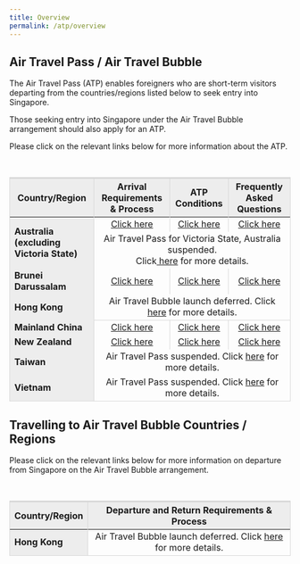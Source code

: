 ```yaml
---
title: Overview
permalink: /atp/overview
---
```

## Air Travel Pass / Air Travel Bubble

The Air Travel Pass (ATP) enables foreigners who are short-term visitors departing from the countries/regions listed below to seek entry into Singapore.

Those seeking entry into Singapore under the Air Travel Bubble arrangement should also apply for an ATP.

Please click on the relevant links below for more information about the ATP.

<table>
<thead>
  <tr>
    <th style="border-top:3px solid #D8D8D8; border-left:1px solid #D8D8D8; border-right:1px solid #D8D8D8; background-color:#EDEDED">Country/Region</th>
    <th style="border-top:3px solid #D8D8D8; border-left:1px solid #D8D8D8; border-right:1px solid #D8D8D8; background-color:#EDEDED">Arrival Requirements & Process</th>
    <th style="border-top:3px solid #D8D8D8; border-left:1px solid #D8D8D8; border-right:1px solid #D8D8D8; background-color:#EDEDED">ATP Conditions</th>
    <th style="border-top:3px solid #D8D8D8; border-left:1px solid #D8D8D8; border-right:1px solid #D8D8D8; background-color:#EDEDED">Frequently Asked Questions</th>
  </tr>
</thead>
<tbody>
  <tr>
    <td rowspan= "2" style="border-left:1px solid #D8D8D8; border-right:1px solid #D8D8D8; background-color:#EDEDED"><b>Australia  (excluding Victoria State) </b></td>
    <td style="text-align:center;border-right:1px solid #D8D8D8;"><a href="/atp/requirements-and-process">Click here</a></td>
     <td style="text-align:center;border-right:1px solid #D8D8D8;"><a href="/atp/conditions">Click here</a></td>
      <td style="text-align:center;border-right:1px solid #D8D8D8;"><a href="/australia/atp/faq">Click here</a></td>
  </tr>
	 <tr>
    <td colspan="3" style="text-align:center;border-right:1px solid #D8D8D8;">Air Travel Pass for Victoria State, Australia suspended. <br/>Click<a href="/australia/atp/notice"> here</a> for more details.</td>
  </tr>
    <tr>
    <td style="border-left:1px solid #D8D8D8; border-right:1px solid #D8D8D8; background-color:#EDEDED"><b>Brunei Darussalam</b></td>
      <td style="text-align:center;border-right:1px solid #D8D8D8;"><a href="/atp/requirements-and-process">Click here</a></td>
      <td style="text-align:center;border-right:1px solid #D8D8D8;"><a href="/atp/conditions">Click here</a></td>
      <td style="text-align:center;border-right:1px solid #D8D8D8;"><a href="/brunei/atp/faq">Click here</a></td>
  </tr>
  <tr>
    <td style="border-left:1px solid #D8D8D8; border-right:1px solid #D8D8D8; background-color:#EDEDED"><b>Hong Kong</b></td>
    <td style="text-align:center;border-right:1px solid #D8D8D8; border-bottom:1px solid #D8D8D8;" colspan="3">Air Travel Bubble launch deferred. Click <a href="/hongkong/atb/notice">here</a> for more details.</td>
     <!-- <td style="text-align:center;border-right:1px solid #D8D8D8;"><a href="/hongkong/atb/visitingsg">Click here</a></td>
      <td style="text-align:center; border-right:1px solid #D8D8D8;"><a href="/hongkong/atb/terms-and-conditions">Click here</a></td>
      <td style="text-align:center; border-right:1px solid #D8D8D8;"><a href="/hongkong/atb/visitingsg-faq">Click here</a></td>-->
  </tr>
    <tr>
    <td style="border-left:1px solid #D8D8D8; border-right:1px solid #D8D8D8; background-color:#EDEDED"><b>Mainland China</b></td>
    <td style="text-align:center;border-right:1px solid #D8D8D8;"><a href="/atp/requirements-and-process">Click here</a></td>
      <td style="text-align:center;border-right:1px solid #D8D8D8;"><a href="/atp/conditions">Click here</a></td>
      <td style="text-align:center;border-right:1px solid #D8D8D8;"><a href="/china/atp/faq">Click here</a></td>
  </tr>
   <tr>
    <td style="border-left:1px solid #D8D8D8; border-right:1px solid #D8D8D8; background-color:#EDEDED"><b>New Zealand</b></td>
    <td style="text-align:center;border-right:1px solid #D8D8D8;"><a href="/atp/requirements-and-process">Click here</a></td>
     <td style="text-align:center;border-right:1px solid #D8D8D8;"><a href="/atp/conditions">Click here</a></td>
     <td style="text-align:center;border-right:1px solid #D8D8D8;"><a href="/newzealand/atp/faq">Click here</a></td>
  </tr>
  <tr>
    <td style="border-left:1px solid #D8D8D8; border-right:1px solid #D8D8D8; background-color:#EDEDED"><b>Taiwan</b></td>
    <td style="text-align:center;border-right:1px solid #D8D8D8;" colspan="3">Air Travel Pass suspended. Click <a href="/taiwan/atp/notice">here</a> for more details.</td>
      <!--<td style="text-align:center;border-right:1px solid #D8D8D8;"><a href="/atp/conditions">Click here</a></td>
     <td style="text-align:center;border-right:1px solid #D8D8D8;"><a href="/taiwan/atp/faq">Click here</a></td>-->
  </tr>
     <tr>
    <td style="border-left:1px solid #D8D8D8; border-right:1px solid #D8D8D8; background-color:#EDEDED; border-bottom:1px solid #D8D8D8; "><b>Vietnam</b></td>
        <td style="text-align:center;border-right:1px solid #D8D8D8; border-bottom:1px solid #D8D8D8;" colspan="3">Air Travel Pass suspended. Click <a href="/vietnam/atp/notice">here</a> for more details.</td>
       <!--<td style="border-bottom:1px solid #D8D8D8;border-right:1px solid #D8D8D8; text-align:center;"><a href="/atp/conditions">Click here</a></td>
    <td style="border-bottom:1px solid #D8D8D8;border-right:1px solid #D8D8D8; text-align:center;"><a href="/vietnam/atp/faq">Click here</a></td>-->
  </tr>
  </tbody>
  </table>

## Travelling to Air Travel Bubble Countries / Regions
 
Please click on the relevant links below for more information on departure from Singapore on the Air Travel Bubble arrangement.

 <table>
<thead>
  <tr>
    <th style="border-top:3px solid #D8D8D8; border-left:1px solid #D8D8D8; border-right:1px solid #D8D8D8; background-color:#EDEDED">Country/Region</th>
    <th style="border-top:3px solid #D8D8D8; border-left:1px solid #D8D8D8; border-right:1px solid #D8D8D8; background-color:#EDEDED">Departure and Return Requirements & Process</th>
  </tr>
</thead>
<tbody>
<tr>
    <td style="border-left:1px solid #D8D8D8; border-right:1px solid #D8D8D8; background-color:#EDEDED; border-bottom:1px solid #D8D8D8; "><b>Hong Kong</b></td>
  <td style="text-align:center;border-right:1px solid #D8D8D8; border-bottom:1px solid #D8D8D8;">Air Travel Bubble launch deferred. Click <a href="/hongkong/atb/notice">here</a> for more details.</td>
        <!--<td style="text-align:center;border-right:1px solid #D8D8D8; border-bottom:1px solid #D8D8D8;"><a href="/hongkong/atb/visitinghk">Click here</a></td>-->
       <!--<td style="border-bottom:1px solid #D8D8D8;border-right:1px solid #D8D8D8; text-align:center;"><a href="/atp/conditions">Click here</a></td>
    <td style="border-bottom:1px solid #D8D8D8;border-right:1px solid #D8D8D8; text-align:center;"><a href="/vietnam/atp/faq">Click here</a></td>-->
 </tr>
  </tbody>
  </table>